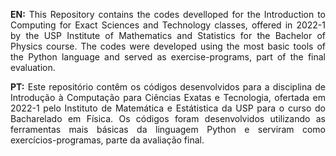 <p align="justify">
<b>EN:</b>
This Repository contains the codes develloped for the Introduction to Computing for Exact Sciences and Technology classes, offered in 2022-1 by the USP Institute of Mathematics and Statistics for the Bachelor of Physics course. The codes were developed using the most basic tools of the Python language and served as exercise-programs, part of the final evaluation.
</p>


<p align="justify" >
<b>PT:</b> Este repositório contêm os códigos desenvolvidos para a disciplina de Introdução à Computação para Ciências Exatas e Tecnologia, ofertada em 2022-1 pelo Instituto de Matemática e Estátistica da USP para o curso do Bacharelado em Física. Os códigos foram desenvolvidos utilizando as ferramentas mais básicas da linguagem Python e serviram como exercícios-programas, parte da avaliação final. 
</p>
